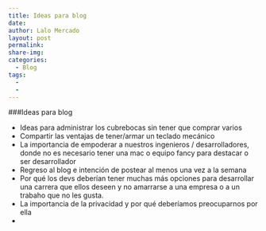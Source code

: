 ```yaml
---
title: Ideas para blog
date: 
author: Lalo Mercado
layout: post
permalink: 
share-img: 
categories:
  - Blog
tags:
  - 
  - 
---
```


###Ideas para blog

- Ideas para administrar los cubrebocas sin tener que comprar varios
- Compartir las ventajas de tener/armar un teclado mecánico
- La importancia de empoderar a nuestros ingenieros / desarrolladores, donde no es necesario tener una mac o equipo fancy para destacar o ser desarrollador
- Regreso al blog e intención de postear al menos una vez a la semana
- Por qué los devs deberían tener muchas más opciones para desarrollar una carrera que ellos deseen y no amarrarse a una empresa o a un trabaho que no les gusta.
- La importancia de la privacidad y por qué deberíamos preocuparnos por ella
-  
